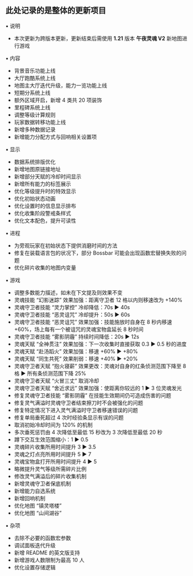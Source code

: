 ## 此处记录的是整体的更新项目
▪ 说明
- 本次更新为跨版本更新，更新结束后需使用 **1.21** 版本 **午夜灵魂 V2** 新地图进行游戏

▪ 内容
- 背景音乐功能上线
- 大厅跑酷系统上线
- 地图主大厅迭代升级，能力一览功能上线
- 短期分系统上线
- 额外区域开启，新增 4 类共 20 项装饰
- 里程碑系统上线
- 调整等级计算规则
- 玩家数据转移功能上线
- 新增多种数据记录
- 新增能力分配方式与回响相关设置项

▪ 显示
- 数据系统排版优化
- 新增地图原链接地址
- 新增部分天赋的冷却时间显示
- 新增所有能力的标签展示
- 优化等级提升时的特效显示
- 优化初始状态动画
- 优化设置时的信息显示排布
- 优化收集阶段警戒条样式
- 优化文本配色，提升可读性

▪ 进程
- 为旁观玩家在初始状态下提供消磨时间的方法
- 修复在装载语言包的状况下，部分 Bossbar 可能会出现函数宏替换失败的问题
- 优化碎片收集的地图内变量

▪ 游戏
- 调整多数能力描述，如未在下文提及则效果不变
- 灵魂技能 “幻影迷踪” 效果加强：距离守卫者 12 格以内则移速改为 +140%
- 灵魂守卫者技能 “灵力掌控” 冷却降低：70s ▶ 40s
- 灵魂守卫者技能 “恶灵诅咒” 冷却提升：50s ▶ 60s
- 灵魂守卫者技能 “恶灵诅咒” 效果加强：技能施放时自身在 8 秒内移速 +60%，场上每有一个被诅咒的灵魂宝物盒延长 8 秒时间
- 灵魂守卫者技能 “雾影阴霾” 持续时间降低：20s ▶ 12s
- 灵魂天赋 “全神贯注” 效果加强：下一次收集时直接获取 0.3 ▶ 0.5 秒的进度
- 灵魂天赋 “赴汤蹈火” 效果加强：移速 +60% ▶ +80%
- 灵魂天赋 “同生共死” 效果削弱：移速 +40% ▶ +20%
- 灵魂守卫者天赋 “抱火寝薪” 效果更改：灵魂对自身的红条侦测范围下降至 8 格 ▶ 所有条侦测范围下降 25%
- 灵魂守卫者天赋 “火冒三丈” 取消冷却
- 灵魂守卫者天赋 “舍近求远” 效果加强：使距离你较远的 1 ▶ 3 位灵魂发光
- 修复灵魂守卫者技能 “雾影阴霾” 在技能生效期间仍可造成伤害的问题
- 修复灵气满溢时灵魂守卫者结束擦刀时不会被强化的问题
- 修复特定情况下进入灵气满溢时守卫者移速错误的问题
- 修复单局垂死超过 4 次时经验条显示有误的问题
- 取消初始冷却时间为 120% 的机制
- 多次垂死惩罚由 4 次降低至最低 15 秒改为 3 次降低至最低 20 秒
- 蹲下交互生效范围缩小：1 ▶ 0.5
- 灵魂碎片收集所用时间提升 3 ▶ 3.5
- 灵魂之灯点亮所用时间提升 5 ▶ 7
- 灵魂宝物盒打开所用时间提升 4 ▶ 5
- 略微提升灵气等级所需碎片比例
- 修改灵气满溢后的碎片收集机制
- 新增灵魂守卫者保底机制
- 新增能力自选系统
- 新增回响机制
- 优化地图 “镇灵塔楼”
- 优化地图 “山间湖谷”

▪ 杂项
- 去除不必要的函数宏参数
- 调试面板迭代升级
- 新增 README 的英文版支持
- 新增游戏人数限制为最高 10 人
- 优化设置存储逻辑
